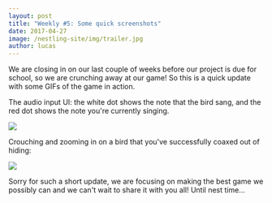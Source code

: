 ```yaml
---
layout: post
title: "Weekly #5: Some quick screenshots"
date: 2017-04-27
image: /nestling-site/img/trailer.jpg
author: lucas
---
```


<p>We are closing in on our last couple of weeks before our project is due for school, so we are crunching away at our game! So this is a quick update with some GIFs of the game in action.</p>

<p>The audio input UI: the white dot shows the note that the bird sang, and the red dot shows the note you're currently singing.</p>

<img class='vertical' src='/nestling-site/img/audioUI.gif'/>

<p>Crouching and zooming in on a bird that you've successfully coaxed out of hiding:</p>

<img class='vertical' src='/nestling-site/img/birdzoom.gif'/>

<p>Sorry for such a short update, we are focusing on making the best game we possibly can and we can't wait to share it with you all! Until nest time...</p>
